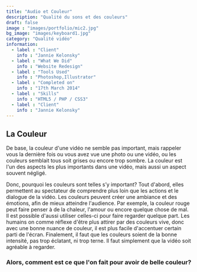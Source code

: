```yaml
---
title: "Audio et Couleur"
description: "Qualité du sons et des couleurs"
draft: false
image : "images/portfolio/mic2.jpg"
bg_image: "images/keyboard1.jpg"
category: "Qualité vidéo"
information:
  - label : "Client"
    info : "Jannie Kelonsky"
  - label : "What We Did"
    info : "Website Redesign"
  - label : "Tools Used"
    info : "Photoshop,Illustrator"
  - label : "Completed on"
    info : "17th March 2014"
  - label : "Skills"
    info : "HTML5 / PHP / CSS3"
  - label : "Client"
    info : "Jannie Kelonsky"
---
```


## La Couleur

De base, la couleur d'une vidéo ne semble pas important, mais rappeler vous la dernière fois ou vous avez vue une photo ou une vidéo, ou les couleurs semblait tous soit grises ou encore trop sombre. La couleur est l'un des aspects les plus importants dans une vidéo, mais aussi un aspect souvent négligé. 

Donc, pourquoi les couleurs sont telles s’y important? Tout d'abord, elles permettent au spectateur de comprendre plus loin que les actions et le dialogue de la vidéo. Les couleurs peuvent créer une ambiance et des émotions, afin de mieux atteindre l'audience. Par exemple, la couleur rouge peut faire penser à de la chaleur, l'amour ou encore quelque chose de mal. Il est possible d'aussi utiliser celles-ci pour faire regarder quelque part. Les humains on comme réflexe d'être plus attirer par des couleurs vive, donc avec une bonne nuance de couleur, il est plus facile d'accentuer certain parti de l'écran. Finalement, il faut que les couleurs soient de la bonne intensité, pas trop éclatant, ni trop terne. Il faut simplement que la vidéo soit agréable à regarder.

### Alors, comment est ce que l'on fait pour avoir de belle couleur?

